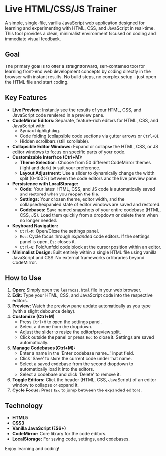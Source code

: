 # Live HTML/CSS/JS Trainer

A simple, single-file, vanilla JavaScript web application designed for learning and experimenting with HTML, CSS, and JavaScript in real-time. This tool provides a clean, minimalist environment focused on coding and immediate visual feedback.

## Goal

The primary goal is to offer a straightforward, self-contained tool for learning front-end web development concepts by coding directly in the browser with instant results. No build steps, no complex setup – just open the HTML file and start coding.

## Key Features

*   **Live Preview:** Instantly see the results of your HTML, CSS, and JavaScript code rendered in a preview pane.
*   **CodeMirror Editors:** Separate, feature-rich editors for HTML, CSS, and JavaScript with:
    *   Syntax highlighting.
    *   Code folding (collapsible code sections via gutter arrows or `Ctrl+Q`).
    *   Hidden scrollbars (still scrollable).
*   **Collapsible Editor Windows:** Expand or collapse the HTML, CSS, or JS editor windows to focus on specific parts of your code.
*   **Customizable Interface (Ctrl+M):**
    *   **Theme Selection:** Choose from 50 different CodeMirror themes (light and dark) to suit your preference.
    *   **Layout Adjustment:** Use a slider to dynamically change the width split (0-100%) between the code editors and the live preview pane.
*   **Persistence with LocalStorage:**
    *   **Code:** Your latest HTML, CSS, and JS code is automatically saved and restored when you reopen the file.
    *   **Settings:** Your chosen theme, editor width, and the collapsed/expanded state of editor windows are saved and restored.
    *   **Codebases:** Save named snapshots of your entire codebase (HTML, CSS, JS). Load them quickly from a dropdown or delete them when no longer needed.
*   **Keyboard Navigation:**
    *   `Ctrl+M`: Open/Close the settings panel.
    *   `Esc`: Cycle focus through *expanded* code editors. If the settings panel is open, `Esc` closes it.
    *   `Ctrl+Q`: Fold/unfold code block at the cursor position within an editor.
*   **Minimalist Design:** Built entirely within a single HTML file using vanilla JavaScript and CSS. No external frameworks or libraries beyond CodeMirror.

## How to Use

1.  **Open:** Simply open the `learncss.html` file in your web browser.
2.  **Edit:** Type your HTML, CSS, and JavaScript code into the respective editors.
3.  **Preview:** Watch the preview pane update automatically as you type (with a slight debounce delay).
4.  **Customize (Ctrl+M):**
    *   Press `Ctrl+M` to open the settings panel.
    *   Select a theme from the dropdown.
    *   Adjust the slider to resize the editor/preview split.
    *   Click outside the panel or press `Esc` to close it. Settings are saved automatically.
5.  **Manage Codebases (Ctrl+M):**
    *   Enter a name in the 'Enter codebase name...' input field.
    *   Click 'Save' to store the current code under that name.
    *   Select a saved codebase from the second dropdown to automatically load it into the editors.
    *   Select a codebase and click 'Delete' to remove it.
6.  **Toggle Editors:** Click the header (HTML, CSS, JavaScript) of an editor window to collapse or expand it.
7.  **Cycle Focus:** Press `Esc` to jump between the expanded editors.

## Technology

*   **HTML5**
*   **CSS3**
*   **Vanilla JavaScript (ES6+)**
*   **CodeMirror:** Core library for the code editors.
*   **LocalStorage:** For saving code, settings, and codebases.

Enjoy learning and coding! 